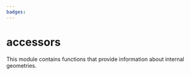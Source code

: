 ```yaml
---
badges:
---
```

# accessors

This module contains functions that provide information about internal geometries.
